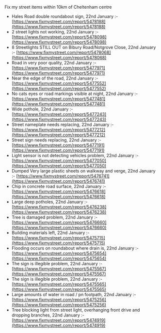 Fix my street items within 10km of Cheltenham centre

<!-- fix_marker starts -->

- Hales Road double roundabout sign, 22nd January :- [https://www.fixmystreet.com/report/5478188](https://www.fixmystreet.com/report/5478188)
- 2 street lights not working, 22nd January :- [https://www.fixmystreet.com/report/5478098](https://www.fixmystreet.com/report/5478098)
- 8 Streetlights STILL OUT on Bibury Road/Notgrove Close, 22nd January :- [https://www.fixmystreet.com/report/5478068](https://www.fixmystreet.com/report/5478068)
- Road in very poor quality, 22nd January :- [https://www.fixmystreet.com/report/5477971](https://www.fixmystreet.com/report/5477971)
- Near the edge of the road, 22nd January :- [https://www.fixmystreet.com/report/5477552](https://www.fixmystreet.com/report/5477552)
- No cats eyes or road markings visible at night, 22nd January :- [https://www.fixmystreet.com/report/5477481](https://www.fixmystreet.com/report/5477481)
- Wide pothole, 22nd January :- [https://www.fixmystreet.com/report/5477243](https://www.fixmystreet.com/report/5477243)
- Street nameplate needs replacing, 22nd January :- [https://www.fixmystreet.com/report/5477212](https://www.fixmystreet.com/report/5477212)
- Street sign needs replacing, 22nd January :- [https://www.fixmystreet.com/report/5477191](https://www.fixmystreet.com/report/5477191)
- Light sensor is not detecting vehicles problem, 22nd January :- [https://www.fixmystreet.com/report/5477050](https://www.fixmystreet.com/report/5477050)
- Dumped Very large plastic sheets on walkway and verge, 22nd January :- [https://www.fixmystreet.com/report/5476741](https://www.fixmystreet.com/report/5476741)
- Chip in concrete road surface, 22nd January :- [https://www.fixmystreet.com/report/5476618](https://www.fixmystreet.com/report/5476618)
- Large deep potholes, 22nd January :- [https://www.fixmystreet.com/report/5476238](https://www.fixmystreet.com/report/5476238)
- Tree is damaged problem, 22nd January :- [https://www.fixmystreet.com/report/5476660](https://www.fixmystreet.com/report/5476660)
- Building materials left, 22nd January :- [https://www.fixmystreet.com/report/5475715](https://www.fixmystreet.com/report/5475715)
- Flooding occurs on roundabout where drain is, 22nd January :- [https://www.fixmystreet.com/report/5475654](https://www.fixmystreet.com/report/5475654)
- The sign is illegible problem, 22nd January :- [https://www.fixmystreet.com/report/5475567](https://www.fixmystreet.com/report/5475567)
- The sign is illegible problem, 22nd January :- [https://www.fixmystreet.com/report/5475565](https://www.fixmystreet.com/report/5475565)
- Large amounts of water in road / pn footpath, 22nd January :- [https://www.fixmystreet.com/report/5475256](https://www.fixmystreet.com/report/5475256)
- Tree blocking light from street light, overhanging front drive and dropping branches, 22nd January :- [https://www.fixmystreet.com/report/5474919](https://www.fixmystreet.com/report/5474919)

<!-- fix_marker ends -->